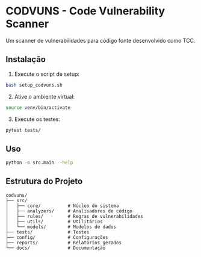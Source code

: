 # CODVUNS - Code Vulnerability Scanner

Um scanner de vulnerabilidades para código fonte desenvolvido como TCC.

## Instalação

1. Execute o script de setup:
```bash
bash setup_codvuns.sh
```

2. Ative o ambiente virtual:
```bash
source venv/bin/activate
```

3. Execute os testes:
```bash
pytest tests/
```

## Uso

```bash
python -m src.main --help
```

## Estrutura do Projeto

```
codvuns/
├── src/
│   ├── core/          # Núcleo do sistema
│   ├── analyzers/     # Analisadores de código
│   ├── rules/         # Regras de vulnerabilidades
│   ├── utils/         # Utilitários
│   └── models/        # Modelos de dados
├── tests/             # Testes
├── config/            # Configurações
├── reports/           # Relatórios gerados
└── docs/              # Documentação
```
